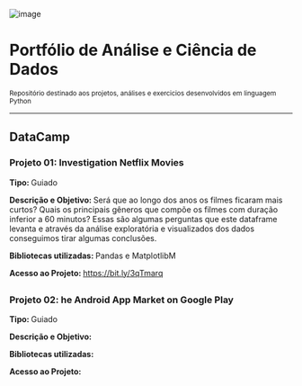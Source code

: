 ![image](https://user-images.githubusercontent.com/51889707/150697812-cc372915-7e79-4433-b5b9-411a43a36fb7.png)

# Portfólio de Análise e Ciência de Dados
<sub>Repositório destinado aos projetos, análises e exercicios desenvolvidos em linguagem Python
 <hr/>
 
 ## DataCamp
 ### Projeto 01: Investigation Netflix Movies
 
 <b>Tipo: </b>Guiado<br>
 
 <b>Descrição e Objetivo: </b>Será que ao longo dos anos os filmes ficaram mais curtos? Quais os principais gêneros que compõe os filmes com duração inferior a 60 minutos? Essas são algumas perguntas que este dataframe levanta e através da análise exploratória e visualizados dos dados conseguimos tirar algumas conclusões. <br>
 
 <b>Bibliotecas utilizadas: </b>Pandas e MatplotlibM<br>
 
 <b>Acesso ao Projeto: </b> https://bit.ly/3qTmarq
 <br>
 ##
  ### Projeto 02: he Android App Market on Google Play
 
 <b>Tipo: </b>Guiado<br>
 
 <b>Descrição e Objetivo: </b>  
 
 <b>Bibliotecas utilizadas: </b>
 
 <b>Acesso ao Projeto: </b> 
 <br>
 
